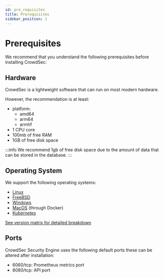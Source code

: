 ```yaml
---
id: pre_requisites
title: Prerequisites
sidebar_position: 1
---
```


# Prerequisites

We recommend that you understand the following prerequisites before installing CrowdSec:

## Hardware

CrowdSec is a lightweight software that can run on most modern hardware.

However, the recommendation is at least:

* platform:
    * amd64
    * arm64
    * armhf
* 1 CPU core
* 100mb of free RAM
* 1GB of free disk space

:::info
We recommend 1gb of free disk space due to the amount of data that can be stored in the database.
:::

## Operating System

We support the following operating systems:

* [Linux](/getting_started/installation/linux.mdx)
* [FreeBSD](/getting_started/installation/freebsd.mdx)
* [Windows](/getting_started/installation/windows.mdx)
* [MacOS](/getting_started/installation/macos.mdx) (through Docker)
* [Kubernetes](/getting_started/installation/kubernetes.mdx)

[See version matrix for detailed breakdown](/docs/next/getting_started/versions_matrix)

## Ports

CrowdSec Security Engine uses the following default ports these can be altered after installation:

* 6060/tcp: Prometheus metrics port
* 8080/tcp: API port


